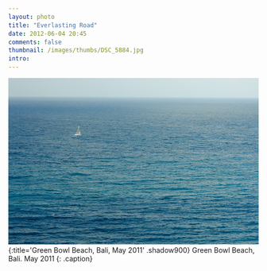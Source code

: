 ```yaml
---
layout: photo
title: "Everlasting Road"
date: 2012-06-04 20:45
comments: false
thumbnail: /images/thumbs/DSC_5884.jpg
intro: 
---
```

![image](/images/DSC_5884.jpg)
{:title='Green Bowl Beach, Bali, May 2011' .shadow900}
Green Bowl Beach, Bali. May 2011
{: .caption}
